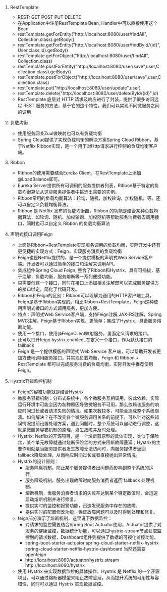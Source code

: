 1. RestTemplate
    - REST: GET POST PUT DELETE
    - 在Application中注册RestTemplate Bean, Handler中可以直接使用这个Bean
    - restTemplate.getForEntity("http://localhost:8080/user/findAll", Collection.class).getBody()
    - restTemplate.getForEntity("http://localhost:8080/user/findById/{id}", User.class,id).getBody()
    - restTemplate.getForObject("http://localhost:8080/user/findAll", Collection.class)
    - restTemplate.postForEntity("http://localhost:8080/user/save",user,Collection.class).getBody()
    - restTemplate.postForObject("http://localhost:8080/user/save",user,Collection.class)
    - restTemplate.put("http://localhost:8080/user/update",user)
    - restTemplate.delete("http://localhost:8080/user/deleteById/{id}",id)
    - RestTemplate 底层对 HTTP 请求及响应进行了封装，提供了很多访问远程 REST 服务的方法，基于它的这个特性，我们可以实现不同微服务之间的调用
2. 负载均衡
    - 使用服务网关Zuul做映射也可以有负载均衡
    - Spring Cloud提供了实现负载均衡的解决方案Spring Cloud Ribbon，基于Netflix Ribbon实现，是一个用于对Http请求进行控制的负载均衡客户端。
3. Ribbon
    - Ribbon的使用需要结合Eureka Client，在RestTemplate上添加@LoadBalance即可。
    - Eureka Server提供所有可调用的服务提供者列表，Ribbon基于特定的负载均衡算法从这些服务提供者中挑选出需要的实例。
    - Ribbon常用的负载均衡算法：轮询，随机，加权轮询，加权随机，等。还可以自定义负载均衡算法。
    - Ribbon 是 Netflix 发布的负载均衡器，Ribbon 的功能是结合某种负载均衡算法，如轮询、随机、加权轮询、加权随机等帮助服务消费者去调用接口，同时也可以自定义 Ribbon 的负载均衡算法
4. 声明式接口调用Feign
    - 上面是Ribbon+RestTemplate实现服务调用的负载均衡，实际开发中还有更便捷的实现方式：Feign，实现服务消费的负载均衡
    - Feign也是Netflix提供的，是一个提供模板的声明式Web Service客户端。开发者可以通过简单的接口和注解来调用API。
    - 集成组件Spring Cloud Feign, 整合了Ribbon和Hystrix，具有可插拔，基于注解，负载均衡，服务熔断等一系列便捷功能。
    - 只需要创建一个接口，同时在接口上添加相关注解既可以完成服务提供方的接口绑定。简化了代码开发。
    - Ribbon和Feign的区别：Ribbon可以理解为通用的HTTP客户端工具，Feign是基于Ribbon实现的。相比Ribbon+RestTemplate，Feign这种使用声明式接口的方式调用服务，更加方便。
    - 特点：声明式Web Service客户端，支持Feign注解,JAX-RS注解，Spring MVC注解。Feign基于Ribbon实现，更简单；集成了Hystrix，具备服务熔断功能。
    - 使用一个接口，使用@FeignClient映射服务，里面定义请求的接口。
    - 还可以打开feign.hystrix.enabled, 在定义一个接口，作为默认接口的fallback
    - Feign 是一个提供模版的声明式 Web Service 客户端，可以帮助开发者更加方便地调用服务接口，并实现负载均衡，Feign 和 Ribbon + RestTemplate 都可以完成服务消费的负载均衡，实际开发中推荐使用 Feign。

5. Hystrix容错监控机制
    - Feign的容错功能就是结合Hystrix 
    - 微服务容错机制：分布式系统中，各个微服务互相调用，彼此依赖，实际运行环境中可能会因为各种原因导致微服务不可用，那么依赖该服务的响应时间过长或者请求失败的情况。如果次数较多，可能会造成整个系统崩溃。如何解决？在不改变各个微服务调用关系的前提下，可以针对这些错误情况提前设置处理方案，遇到问题时，整个系统可以自动进行调整，这就是微服务容错机制的原理，发生故障并及时处理。
    - Hystrix: Netflix的开源项目，是一个熔断器原型的具体实现，类似于保险丝，某个单元故障就通过烧断保险丝的方式来阻断故障蔓延；Hystrix的主要作用就是当服务提供者发生故障无法访问时，向服务提供者返回fallback降级处理，从而响应时间过长或者直接抛出异常情况。
    - Hystrix的设计原则：
        - 服务隔离机制，防止某个服务提供者出问题而影响到整个系统的运行。
        - 服务降级机制，服务出现故障时向服务消费者返回 fallback 处理机制。
        - 熔断机制，当服务消费者请求的失败率达到某个特定数值时，会迅速启动熔断机制并进行修复。
        - 提供实时的监控和报警功能，迅速发现服务中存在的故障。
        - 提供实时的配置修改功能，保证故障问题可以及时得到处理和修复。
    - feign部分演示了熔断机制，这里说下数据监控：
        - 对请求的监控需要结合Spring Boot Actuator使用，Actuator提供了对服务的健康监控，数据统计功能，可以通过hystrix-stream节点获取监控到的请求数据，Dashboard组件则提供了数据的可视化监控功能。
        - spring-boot-starter-actuator  spring-cloud-starter-netflix-hystrix spring-cloud-starter-netflix-hystrix-dashboard 当然还需要openfeign
        - http://localhost:8060/actuator/hystrix.stream http://localhost:8060/hystrix 
    - 使用 Hystrix 来实现数据监控的具体操作，Hystrix 是 Netflix 的一个开源项目，可以通过熔断器模型来阻止故障蔓延，从而提升系统的可用性与容错性，同时可以通过 Hystrix 实现数据监控。
    